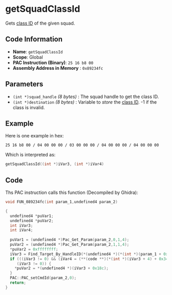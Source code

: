 # getSquadClassId

Gets [class ID](./guide/reference-table.md#class-ids) of the given squad.

## Code Information

- **Name**: `getSquadClassId`
- **Scope**: Global
- **PAC Instruction (Binary)**: `25 16 b8 00`
- **Assembly Address in Memory** : `0x89234fc`

## Parameters

- `(int *)squad_handle` *(8 bytes)* : The squad handle to get the class ID.
- `(int *)destination` *(8 bytes)* : Variable to *store* the [class ID](./guide/reference-table.md#class-ids). -1 if the class is invalid.

## Example

Here is one example in hex:

```25 16 b8 00 / 04 00 00 00 / 03 00 00 00 / 04 00 00 00 / 04 00 00 00```

Which is interpreted as:

```c
getSquadClassId((int *)iVar3, (int *)iVar4)
```

## Code

Ths PAC instruction calls this function (Decompiled by Ghidra):

```c
void FUN_089234fc(int param_1,undefined4 param_2)

{
  undefined4 *puVar1;
  undefined4 *puVar2;
  int iVar3;
  int iVar4;
  
  puVar1 = (undefined4 *)Pac_Get_Param(param_2,0,1,4);
  puVar2 = (undefined4 *)Pac_Get_Param(param_2,1,1,4);
  *puVar2 = 0xffffffff;
  iVar3 = Find_Target_By_HandleID(*(undefined4 *)(*(int *)(param_1 + 0x10) + 0xe8),*puVar1,1);
  if (((iVar3 != 0) && (iVar4 = (**(code **)(*(int *)(iVar3 + 4) + 0x34))(iVar3), iVar4 == 3)) &&
     (iVar3 != 0)) {
    *puVar2 = *(undefined4 *)(iVar3 + 0x18c);
  }
  PAC::PAC_setCmdId(param_2,0);
  return;
}
```

